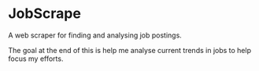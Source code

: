 # JobScrape
A web scraper for finding and analysing job postings.

The goal at the end of this is help me analyse current trends in jobs to help focus my efforts.
